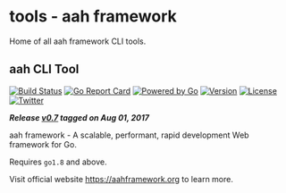 # tools - aah framework

Home of all aah framework CLI tools.

## aah CLI Tool
[![Build Status](https://travis-ci.org/go-aah/tools.svg?branch=master)](https://travis-ci.org/go-aah/tools) [![Go Report Card](https://goreportcard.com/badge/aahframework.org/tools.v0)](https://goreportcard.com/report/aahframework.org/tools.v0/aah)
 [![Powered by Go](https://img.shields.io/badge/powered_by-go-blue.svg)](https://golang.org)
 [![Version](https://img.shields.io/badge/version-0.7-blue.svg)](https://github.com/go-aah/tools/releases/latest)
 [![License](https://img.shields.io/github/license/go-aah/tools.svg)](LICENSE) [![Twitter](https://img.shields.io/badge/twitter-@aahframework-55acee.svg)](https://twitter.com/aahframework)

***Release [v0.7](https://github.com/go-aah/tools/releases/latest)  tagged on Aug 01, 2017***

aah framework - A scalable, performant, rapid development Web framework for Go.

Requires `go1.8` and above.

Visit official website https://aahframework.org to learn more.
